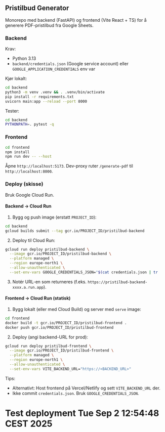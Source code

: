 ## Pristilbud Generator

Monorepo med backend (FastAPI) og frontend (Vite React + TS) for å generere PDF-pristilbud fra Google Sheets.

### Backend

Krav:
- Python 3.13
- `backend/credentials.json` (Google service account) eller `GOOGLE_APPLICATION_CREDENTIALS` env var

Kjør lokalt:
```bash
cd backend
python3 -m venv .venv && . .venv/bin/activate
pip install -r requirements.txt
uvicorn main:app --reload --port 8000
```

Tester:
```bash
cd backend
PYTHONPATH=. pytest -q
```

### Frontend
```bash
cd frontend
npm install
npm run dev -- --host
```
Åpne `http://localhost:5173`. Dev-proxy ruter `/generate-pdf` til `http://localhost:8000`.

### Deploy (skisse)
Bruk Google Cloud Run.

#### Backend → Cloud Run
1. Bygg og push image (erstatt `PROJECT_ID`):
```bash
cd backend
gcloud builds submit --tag gcr.io/PROJECT_ID/pristilbud-backend
```
2. Deploy til Cloud Run:
```bash
gcloud run deploy pristilbud-backend \
  --image gcr.io/PROJECT_ID/pristilbud-backend \
  --platform managed \
  --region europe-north1 \
  --allow-unauthenticated \
  --set-env-vars GOOGLE_CREDENTIALS_JSON="$(cat credentials.json | tr '\n' ' ')"
```
3. Notér URL-en som returneres (f.eks. `https://pristilbud-backend-xxxx.a.run.app`).

#### Frontend → Cloud Run (statisk)
1. Bygg lokalt (eller med Cloud Build) og server med `serve` image:
```bash
cd frontend
docker build -t gcr.io/PROJECT_ID/pristilbud-frontend .
docker push gcr.io/PROJECT_ID/pristilbud-frontend
```
2. Deploy (angi backend-URL for prod):
```bash
gcloud run deploy pristilbud-frontend \
  --image gcr.io/PROJECT_ID/pristilbud-frontend \
  --platform managed \
  --region europe-north1 \
  --allow-unauthenticated \
  --set-env-vars VITE_BACKEND_URL="https://<BACKEND_URL>"
```

Tips:
- Alternativt: Host frontend på Vercel/Netlify og sett `VITE_BACKEND_URL` der.
- Ikke commit `credentials.json`. Bruk `GOOGLE_CREDENTIALS_JSON`.

# Test deployment Tue Sep  2 12:54:48 CEST 2025
